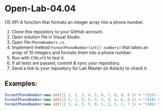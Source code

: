 # Open-Lab-04.04
(15 XP) A function that formats an integer array into a phone number.

1. Clone this repository to your GitHub account.
2. Open solution file in Visual Studio.
3. Open file `PhoneNumbers.cs`.
4. Implement method `FormatPhoneNumber(int[] numbers)` that takes an array of 10 integers and formats them into a phone number.
5. Run with `CTRL+F5` to test it.
6. If all tests are passed, commit & sync your repository.
7. Send a link to your repository for Lab Master (in #slack) to check it.

## Examples: 
```C#
FormatPhoneNumber(new int[]{ 1, 2, 3, 4, 5, 6, 7, 8, 9, 0 }) ➞ "(123) 456-7890"
FormatPhoneNumber(new int[]{ 5, 1, 9, 5, 5, 5, 4, 4, 6, 8 }) ➞ "(519) 555-4468"
FormatPhoneNumber(new int[]{ 3, 4, 5, 5, 0, 1, 2, 5, 2, 7 }) ➞ "(345) 501-2527"
```
